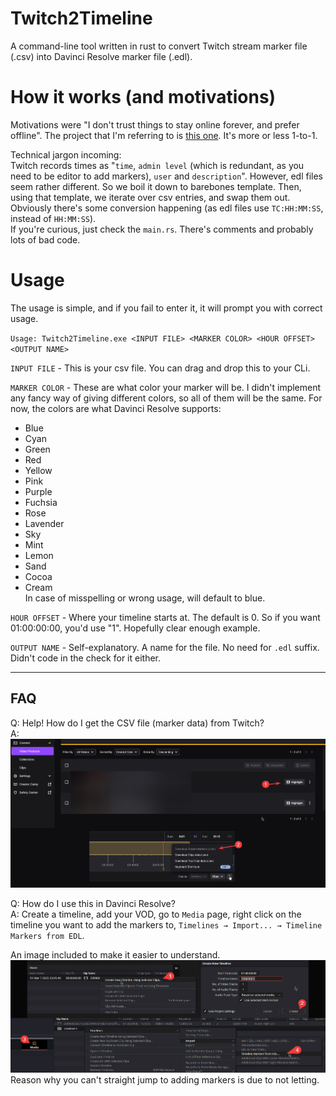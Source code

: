 # Twitch2Timeline
A command-line tool written in rust to convert Twitch stream marker file (.csv) into Davinci Resolve marker file (.edl).

# How it works (and motivations)
Motivations were "I don't trust things to stay online forever, and prefer offline". The project that I'm referring to is [this one](https://enbyss.com/tools/marker-converter). It's more or less 1-to-1.

Technical jargon incoming:<br />Twitch records times as "`time`, `admin level` (which is redundant, as you need to be editor to add markers), `user` and `description`". However, edl files seem rather different. So we boil it down to barebones template. Then, using that template, we iterate over csv entries, and swap them out. Obviously there's some conversion happening (as edl files use `TC:HH:MM:SS`, instead of `HH:MM:SS`).<br />If you're curious, just check the `main.rs`. There's comments and probably lots of bad code.

# Usage
The usage is simple, and if you fail to enter it, it will prompt you with correct usage.

`Usage: Twitch2Timeline.exe <INPUT FILE> <MARKER COLOR> <HOUR OFFSET> <OUTPUT NAME>`<br />

`INPUT FILE` - This is your csv file. You can drag and drop this to your CLi.


`MARKER COLOR` - These are what color your marker will be. I didn't implement any fancy way of giving different colors, so all of them will be the same.
For now, the colors are what Davinci Resolve supports:
- Blue
- Cyan
- Green
- Red
- Yellow
- Pink
- Purple
- Fuchsia
- Rose
- Lavender
- Sky
- Mint
- Lemon
- Sand
- Cocoa
- Cream<br />
In case of misspelling or wrong usage, will default to blue.

`HOUR OFFSET` - Where your timeline starts at. The default is 0. So if you want 01:00:00:00, you'd use "1". Hopefully clear enough example.

`OUTPUT NAME` - Self-explanatory. A name for the file. No need for `.edl` suffix. Didn't code in the check for it either.

---

## FAQ
Q: Help! How do I get the CSV file (marker data) from Twitch?<br />
A: ![FAQ 1 Image](https://github.com/imh1kiko/Twitch2Timeline/raw/main/images/faq1.png)

Q: How do I use this in Davinci Resolve?<br />
A: Create a timeline, add your VOD, go to `Media` page, right click on the timeline you want to add the markers to, `Timelines → Import... → Timeline Markers from EDL`.

An image included to make it easier to understand.
![FAQ 2 Image](https://github.com/imh1kiko/Twitch2Timeline/raw/main/images/faq2.png)
Reason why you can't straight jump to adding markers is due to not letting.

